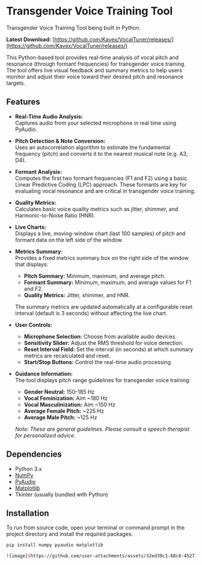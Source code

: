 # Transgender Voice Training Tool

Transgender Voice Training Tool being built in Python.

**Latest Download:** [https://github.com/Kavex/VocalTuner/releases/](https://github.com/Kavex/VocalTuner/releases/)

This Python-based tool provides real-time analysis of vocal pitch and resonance (through formant frequencies) for transgender voice training. The tool offers live visual feedback and summary metrics to help users monitor and adjust their voice toward their desired pitch and resonance targets.

## Features

- **Real-Time Audio Analysis:**  
  Captures audio from your selected microphone in real time using PyAudio.

- **Pitch Detection & Note Conversion:**  
  Uses an autocorrelation algorithm to estimate the fundamental frequency (pitch) and converts it to the nearest musical note (e.g. A3, D4).

- **Formant Analysis:**  
  Computes the first two formant frequencies (F1 and F2) using a basic Linear Predictive Coding (LPC) approach. These formants are key for evaluating vocal resonance and are critical in transgender voice training.

- **Quality Metrics:**  
  Calculates basic voice quality metrics such as jitter, shimmer, and Harmonic-to-Noise Ratio (HNR).

- **Live Charts:**  
  Displays a live, moving-window chart (last 100 samples) of pitch and formant data on the left side of the window.

- **Metrics Summary:**  
  Provides a fixed metrics summary box on the right side of the window that displays:
  - **Pitch Summary:** Minimum, maximum, and average pitch.
  - **Formant Summary:** Minimum, maximum, and average values for F1 and F2.
  - **Quality Metrics:** Jitter, shimmer, and HNR.
  
  The summary metrics are updated automatically at a configurable reset interval (default is 3 seconds) without affecting the live chart.

- **User Controls:**  
  - **Microphone Selection:** Choose from available audio devices.
  - **Sensitivity Slider:** Adjust the RMS threshold for voice detection.
  - **Reset Interval Field:** Set the interval (in seconds) at which summary metrics are recalculated and reset.
  - **Start/Stop Buttons:** Control the real-time audio processing.

- **Guidance Information:**  
  The tool displays pitch range guidelines for transgender voice training:
  - **Gender Neutral:** 150–185 Hz
  - **Vocal Feminization:** Aim ~180 Hz
  - **Vocal Masculinization:** Aim ~150 Hz
  - **Average Female Pitch:** ~225 Hz
  - **Average Male Pitch:** ~125 Hz
  
  *Note: These are general guidelines. Please consult a speech therapist for personalized advice.*

## Dependencies

- Python 3.x
- [NumPy](https://numpy.org/)
- [PyAudio](https://people.csail.mit.edu/hubert/pyaudio/)
- [Matplotlib](https://matplotlib.org/)
- Tkinter (usually bundled with Python)

## Installation

To run from source code, open your terminal or command prompt in the project directory and install the required packages:

```bash
pip install numpy pyaudio matplotlib

![image](https://github.com/user-attachments/assets/32ed39c1-68c8-4527-bd0e-b8cd5a3709eb)

